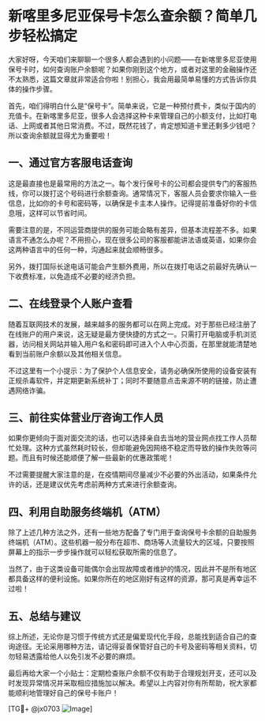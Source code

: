 # 新喀里多尼亚保号卡怎么查余额？简单几步轻松搞定

大家好呀，今天咱们来聊聊一个很多人都会遇到的小问题——在新喀里多尼亚使用保号卡时，如何查询账户余额呢？如果你刚到这个地方，或者对这里的金融操作还不太熟悉，这篇文章就非常适合你啦！别担心，我会用最简单易懂的方式告诉你具体的操作步骤。

首先，咱们得明白什么是“保号卡”。简单来说，它是一种预付费卡，类似于国内的充值卡。在新喀里多尼亚，很多人会选择这种卡来管理自己的小额支付，比如打电话、上网或者其他日常消费。不过，既然花钱了，肯定想知道卡里还剩多少钱吧？所以查询余额就显得尤为重要啦！

## 一、通过官方客服电话查询

这是最直接也是最常用的方法之一。每个发行保号卡的公司都会提供专门的客服热线，你可以拨打这个号码进行余额查询。通常情况下，客服人员会要求你输入一些信息，比如你的卡号和密码等，以确保是卡主本人操作。记得提前准备好你的卡信息哦，这样可以节省时间。

需要注意的是，不同运营商提供的服务可能会略有差异，但基本流程差不多。如果语言不通怎么办呢？不用担心，现在很多公司的客服都能讲法语或英语，如果你会这两种语言中的任何一种，沟通起来就会顺畅很多。

另外，拨打国际长途电话可能会产生额外费用，所以在拨打电话之前最好先确认一下收费标准，以免造成不必要的经济负担。

## 二、在线登录个人账户查看

随着互联网技术的发展，越来越多的服务都可以在网上完成。对于那些已经注册了在线账户的用户来说，这无疑是最方便快捷的方式之一。只需打开电脑或手机浏览器，访问相关网站并输入用户名和密码即可进入个人中心页面，在那里就能清楚地看到当前账户余额以及其他相关信息。

不过这里有一个小提示：为了保护个人信息安全，请务必确保所使用的设备安装有正规杀毒软件，并定期更新系统补丁；同时不要随意点击来源不明的链接，防止遭遇网络诈骗。

## 三、前往实体营业厅咨询工作人员

如果你更倾向于面对面交流的话，也可以选择亲自去当地的营业网点找工作人员帮忙处理。这种方式虽然耗时较长，但却能避免因网络不稳定而导致的操作失败等问题。而且有时候还能顺便了解一些最新的优惠政策呢！

不过需要提醒大家注意的是，在疫情期间尽量减少不必要的外出活动，如果条件允许的话，还是建议优先考虑前两种方式来进行余额查询。

## 四、利用自助服务终端机（ATM）

除了上述几种方法之外，还有一些地方配备了专门用于查询保号卡余额的自助服务终端机（ATM）。这些机器一般分布在超市、商场等人流量较大的区域，只要按照屏幕上的指示一步步操作就可以轻松获取所需的信息了。

当然了，由于这类设备可能偶尔会出现故障或者维护的情况，因此并不是所有地区都具备这样的便利设施。如果你所在的地区刚好有这样的资源，那可真是再幸运不过啦！

## 五、总结与建议

综上所述，无论你是习惯于传统方式还是偏爱现代化手段，总能找到适合自己的查询途径。无论采用哪种方法，请记得妥善保管好自己的卡号及密码等相关资料，切勿轻易透露给他人以免引发不必要的麻烦。

最后再给大家一个小贴士：定期检查账户余额不仅有助于合理规划开支，还可以及时发现异常情况并采取相应措施加以解决。希望以上内容对你有所帮助，祝大家都能顺利地管理好自己的保号卡账户！

[TG💪+ @jx0703 ![Image](https://github.com/user-attachments/assets/dbca1d08-cadb-493c-b0ec-ad6f7a83f270)]